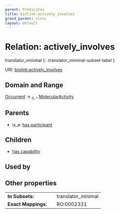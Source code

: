 ```yaml
---
parent: Predicates
title: biolink:actively_involves
grand_parent: Slots
layout: default
---
```


# Relation: actively_involves

translator_minimal
{: .translator_minimal-subset-label }




URI: [biolink:actively_involves](https://w3id.org/biolink/vocab/actively_involves)

## Domain and Range

[Occurrent](Occurrent.md) ->  <sub>0..\*</sub> [MolecularActivity](MolecularActivity.md)

## Parents

 *  is_a: [has participant](has_participant.md)

## Children

 *  [has capability](has_capability.md)

## Used by


## Other properties

|  |  |  |
| --- | --- | --- |
| **In Subsets:** | | translator_minimal |
| **Exact Mappings:** | | RO:0002331 |

